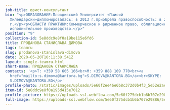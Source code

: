 ```yaml
---
job-title: юрист-консультант
bio: "<p>ОБРАЗОВАНИЕ:Пловдивский Университет «Паисий
  Хилендарски»дипломировалась: в 2013 г.приобрела правоспособность: в 2014
  г.</p><p>ОБЛАСТИ ПРАКТИКИ:Коммерческое и фирменное право, облигационное право,
  исполнительное производство.</p>"
position: "9"
collection-id: 5e8ddc9e8f0a19be115e6fd6
title: ПРОДАНОВА СТАНИСЛАВА ДИМОВА
tags: teamru
slug: prodanova-stanislava-dimova
date: 2020-05-20T10:11:38.541Z
layout: single-teamru.html
short-name: ПРОДАНОВА СТАНИСЛАВА
contacts: '<p>T: +359 58 605 166<br>M: +359 888 109 770<br><a
  href="mailto:s.dimova@kantora.bg">S.DIMOVA@KANTORA.BG</a><br>SKYPE:
  S.DIMOVA@KANTORA.BG</p>'
profile-photo: /static/images/uploads/5e60f2ee46e6b8c372d0b4f3_5e52e2ae2c16e8b68d13c4be_5ca3923cdb5d2ee409ea7617_prodanova_small.jpeg
item-id: 5e8ddc9e8f0a195d415e7012
profile-picture: https://uploads-ssl.webflow.com/5e60f275dcb1b6b707e29886/5e60f2ee46e6b8c372d0b4f3_5e52e2ae2c16e8b68d13c4be_5ca3923cdb5d2ee409ea7617_Prodanova_Small.jpeg
full-image: https://uploads-ssl.webflow.com/5e60f275dcb1b6b707e29886/5e60f2ee46e6b823a3d0b4f4_5e52e2ae2c16e865fa13c4bf_5ca39237ab12cd453abea541_Prodanova.jpeg
---
```

